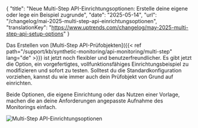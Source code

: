 {
  "title": "Neue Multi-Step API-Einrichtungsoptionen: Erstelle deine eigene oder lege ein Beispiel zugrunde",
  "date": "2025-05-14",
  "url": "/changelog/mai-2025-multi-step-api-einrichtungsoptionen",
  "translationKey": "https://www.uptrends.com/changelog/may-2025-multi-step-api-setup-options"
}

Das Erstellen von [Multi-Step API-Prüfobjekten]({{< ref path="/support/kb/synthetic-monitoring/api-monitoring/multi-step" lang="de" >}}) ist jetzt noch flexibler und benutzerfreundlicher. Es gibt jetzt die Option, ein vorgefertigtes, vollfunktionsfähiges Einrichtungsbeispiel zu modifizieren und sofort zu testen. Solltest du die Standardkonfiguration vorziehen, kannst du wie immer auch dein Prüfobjekt von Grund auf einrichten.

Beide Optionen, die eigene Einrichtung oder das Nutzen einer Vorlage, machen die an deine Anforderungen angepasste Aufnahme des Monitorings einfach.

![Multi-Step API-Einrichtungsoptionen](/img/content/gif-msa-setup-options.gif)
